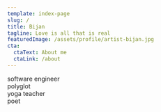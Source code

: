 ```yaml
---
template: index-page
slug: /
title: Bijan
tagline: Love is all that is real
featuredImage: /assets/profile/artist-bijan.jpg
cta:
  ctaText: About me
  ctaLink: /about
---
```


software engineer<br>
polyglot<br>
yoga teacher<br>
poet<br>
